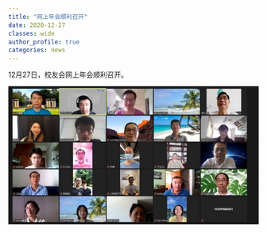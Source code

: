 ```yaml
---
title: "网上年会顺利召开"
date: 2020-12-27
classes: wide
author_profile: true
categories: news
---
```


12月27日，校友会网上年会顺利召开。

![](/assets/images/20201227.jpg)
